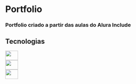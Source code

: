 # Portfolio
### Portfolio criado a partir das aulas do Alura Include

## Tecnologias

<div>
  <img height="30" width="40" src="https://cdn.jsdelivr.net/gh/devicons/devicon/icons/javascript/javascript-plain.svg" />
</div>
<div>
  <img height="30" width="40" src="https://cdn.jsdelivr.net/gh/devicons/devicon/icons/html5/html5-original.svg" />
</div>

<div>
  <img height="30" width="40" src="https://cdn.jsdelivr.net/gh/devicons/devicon/icons/css3/css3-original.svg" />
</div>

          
